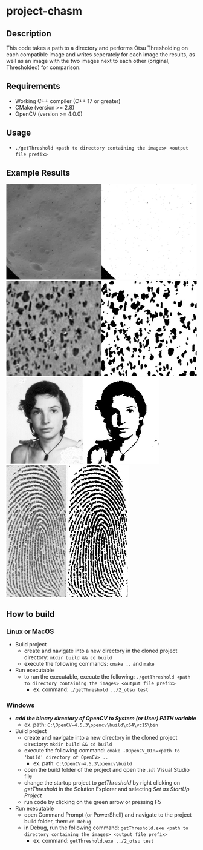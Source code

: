 # project-chasm

## Description
This code takes a path to a directory and performs Otsu Thresholding on each compatible image and writes seperately for each image the results, as well as an image with the two images next to each other (original, Thresholded) for comparison.

## Requirements
- Working C++ compiler (C++ 17 or greater)
- CMake (version >= 2.8)
- OpenCV (version >= 4.0.0)

## Usage
- `./getThreshold <path to directory containing the images> <output file prefix>`

## Example Results

![Phobos](test_outputs/output_phobos_combined.jpg)
![Aluminium](test_outputs/output_aluminium_combined.jpg)
![Julia](test_outputs/output_julia_combined.jpg)
![Finger](test_outputs/output_finger_combined.jpg)


## How to build
### Linux or MacOS
- Build project
  - create and navigate into a new directory in the cloned project directory: `mkdir build && cd build`
  - execute the following commands: `cmake ..` and `make`
- Run executable
  - to run the executable, execute the following: `./getThreshold <path to directory containing the images> <output file prefix>`
    - ex. command: `./getThreshold ../2_otsu test`
    
### Windows
- ***add the binary directory of OpenCV to System (or User) PATH variable***
  - ex. path: `C:\OpenCV-4.5.3\opencv\build\x64\vc15\bin`
- Build project
  - create and navigate into a new directory in the cloned project directory: `mkdir build && cd build`
  - execute the following command: `cmake -DOpenCV_DIR=<path to 'build' directory of OpenCV> ..`
    - ex. path: `C:\OpenCV-4.5.3\opencv\build`
  - open the build folder of the project and open the *.sln* Visual Studio file
  - change the startup project to *getThreshold* by right clicking on *getThreshold* in the Solution Explorer and selecting *Set as StartUp Project*
  - run code by clicking on the green arrow or pressing F5
- Run executable
  - open Command Prompt (or PowerShell) and navigate to the project build folder, then: `cd Debug`
  - in Debug, run the following command: `getThreshold.exe <path to directory containing the images> <output file prefix>`
    - ex. command: `getThreshold.exe ../2_otsu test`
